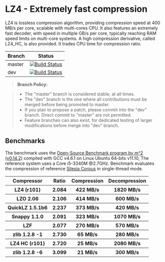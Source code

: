 LZ4 - Extremely fast compression
================================

LZ4 is lossless compression algorithm, providing compression speed at 400 MB/s per core, scalable with multi-cores CPU. It also features an extremely fast decoder, with speed in multiple GB/s per core, typically reaching RAM speed limits on multi-core systems.
A high compression derivative, called LZ4_HC, is also provided. It trades CPU time for compression ratio.

|Branch      |Status   |
|------------|---------|
|master      | [![Build Status](https://travis-ci.org/Cyan4973/lz4.svg?branch=master)](https://travis-ci.org/Cyan4973/lz4) |
|dev         | [![Build Status](https://travis-ci.org/Cyan4973/lz4.svg?branch=dev)](https://travis-ci.org/Cyan4973/lz4) |


> **Branch Policy:**

> - The "master" branch is considered stable, at all times.
> - The "dev" branch is the one where all contributions must be merged before being promoted to master.
>  - If you plan to propose a patch, please commit into the "dev" branch. Direct commit to "master" are not permitted.
> - Feature branches can also exist, for dedicated testing of larger modifications before merge into "dev" branch.

Benchmarks
-------------------------

The benchmark uses the [Open-Source Benchmark program by m^2 (v0.14.2)](http://encode.ru/threads/1371-Filesystem-benchmark?p=33548&viewfull=1#post33548) compiled with GCC v4.6.1 on Linux Ubuntu 64-bits v11.10,
The reference system uses a Core i5-3340M @2.7GHz.
Benchmark evaluates the compression of reference [Silesia Corpus](http://sun.aei.polsl.pl/~sdeor/index.php?page=silesia) in single-thread mode.

<table>
  <tr>
    <th>Compressor</th><th>Ratio</th><th>Compression</th><th>Decompression</th>
  </tr>
  <tr>
    <th>LZ4 (r101)</th><th>2.084</th><th>422 MB/s</th><th>1820 MB/s</th>
  </tr>
  <tr>
    <th>LZO 2.06</th><th>2.106</th><th>414 MB/s</th><th>600 MB/s</th>
  </tr>
  <tr>
    <th>QuickLZ 1.5.1b6</th><th>2.237</th><th>373 MB/s</th><th>420 MB/s</th>
  </tr>
  <tr>
    <th>Snappy 1.1.0</th><th>2.091</th><th>323 MB/s</th><th>1070 MB/s</th>
  </tr>
  <tr>
    <th>LZF</th><th>2.077</th><th>270 MB/s</th><th>570 MB/s</th>
  </tr>
  <tr>
    <th>zlib 1.2.8 -1</th><th>2.730</th><th>65 MB/s</th><th>280 MB/s</th>
  </tr>
  <tr>
    <th>LZ4 HC (r101)</th><th>2.720</th><th>25 MB/s</th><th>2080 MB/s</th>
  </tr>
  <tr>
    <th>zlib 1.2.8 -6</th><th>3.099</th><th>21 MB/s</th><th>300 MB/s</th>
  </tr>
</table>

